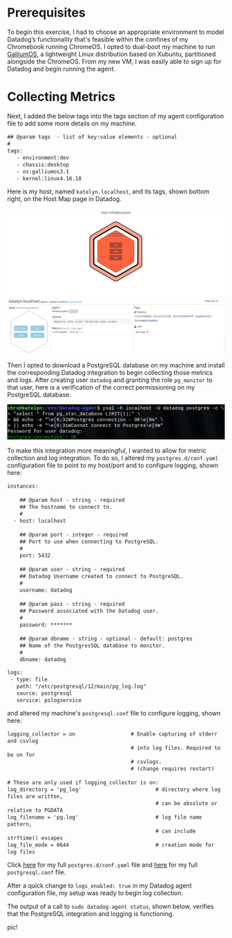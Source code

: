 # Prerequisites

To begin this exercise, I had to choose an appropriate environment to model Datadog’s functionality that's feasible within the confines of my Chromebook running ChromeOS. I opted to dual-boot my machine to run [GalliumOS](https://galliumos.org/), a lightweight Linux distribution based on Xubuntu, partitioned alongside the ChromeOS. From my new VM, I was easily able to sign up for Datadog and begin running the agent.  

# Collecting Metrics 
Next, I added the below tags into the tags section of my agent configuration file to add some more details on my machine.

```
## @param tags  - list of key:value elements - optional
#
tags:
   - environment:dev
   - chassis:desktop
   - os:galliumos3.1
   - kernel:linux4.16.18
```

Here is my host, named `katelyn.localhost`, and its tags, shown bottom right, on the Host Map page in Datadog.

![My host with tags](host_with_tags.png)

Then I opted to download a PostgreSQL database on my machine and install the corresponding Datadog integration to begin collecting those metrics and logs.  After creating user `datadog` and granting the role `pg_monitor` to that user,  here is a verification of the correct permissioning on my PostgreSQL database:

![Postgres connection OK](postgres_connection_ok.png)

To make this integration more meaningful, I wanted to allow for metric collection and log integration.  To do so, I altered my `postgres.d/conf.yaml` configuration file to point to my host/port and to configure logging, shown here: 
```
instances:

    ## @param host - string - required
    ## The hostname to connect to.
    #
  - host: localhost

    ## @param port - integer - required
    ## Port to use when connecting to PostgreSQL.
    #
    port: 5432

    ## @param user - string - required
    ## Datadog Username created to connect to PostgreSQL.
    #
    username: datadog

    ## @param pass - string - required
    ## Password associated with the Datadog user.
    #
    password: *******

    ## @param dbname - string - optional - default: postgres
    ## Name of the PostgresSQL database to monitor.
    #
    dbname: datadog
```
```
logs:
 - type: file
   path: "/etc/postgresql/12/main/pg_log.log"
   source: postgresql
   service: pslogservice
```

and altered my machine's `postgresql.conf` file to configure logging, shown here:

```
logging_collector = on                  # Enable capturing of stderr and csvlog
                                        # into log files. Required to be on for
                                        # csvlogs.
                                        # (change requires restart)

# These are only used if logging_collector is on:
log_directory = 'pg_log'                        # directory where log files are written,
                                                # can be absolute or relative to PGDATA
log_filename = 'pg.log'                         # log file name pattern,
                                                # can include strftime() escapes
log_file_mode = 0644                            # creation mode for log files
```

Click [here](link!) for my full `postgres.d/conf.yaml` file and [here](link!) for my full `postgresql.conf` file.  

After a quick change to `logs_enabled: true` in my Datadog agent configuration file, my setup was ready to begin log collection. 

The output of a call to `sudo datadog-agent status`, shown below, verifies that the PostgreSQL integration and logging is functioning.  

pic! 


